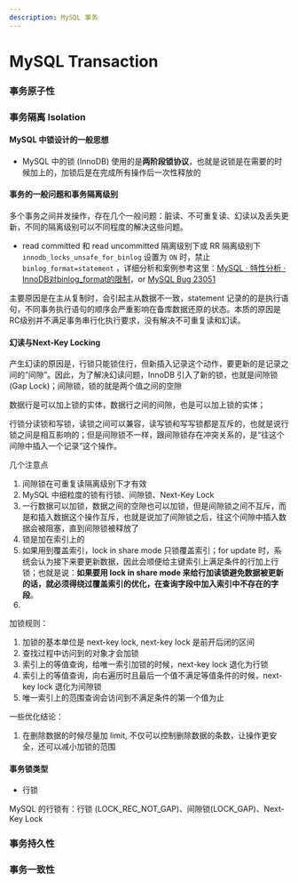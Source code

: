 ```yaml
---
description: MySQL 事务
---
```


# MySQL Transaction

### 事务原子性

### 事务隔离 Isolation

#### MySQL 中锁设计的一般思想

* MySQL 中的锁 \(InnoDB\) 使用的是**两阶段锁协议**，也就是说锁是在需要的时候加上的，加锁后是在完成所有操作后一次性释放的

#### 事务的一般问题和事务隔离级别

多个事务之间并发操作，存在几个一般问题：脏读、不可重复读、幻读以及丢失更新，不同的隔离级别可以不同程度的解决这些问题。

* read committed 和 read uncommitted 隔离级别下或 RR 隔离级别下 `innodb_locks_unsafe_for_binlog` 设置为 `ON` 时，禁止`binlog_format=statement` ，详细分析和案例参考这里：[MySQL · 特性分析 · InnoDB对binlog\_format的限制](http://mysql.taobao.org/monthly/2018/08/04/)，or [MySQL Bug 23051](https://bugs.mysql.com/bug.php?id=23051)

主要原因是在主从复制时，会引起主从数据不一致，statement 记录的的是执行语句，不同事务执行语句的顺序会严重影响在备库数据还原的状态。本质的原因是RC级别并不满足事务串行化执行要求，没有解决不可重复读和幻读。

#### 幻读与Next-Key Locking

产生幻读的原因是，行锁只能锁住行，但新插入记录这个动作，要更新的是记录之间的“间隙”。因此，为了解决幻读问题，InnoDB 引入了新的锁，也就是间隙锁 \(Gap Lock\)；间隙锁，锁的就是两个值之间的空隙

数据行是可以加上锁的实体，数据行之间的间隙，也是可以加上锁的实体；

行锁分读锁和写锁，读锁之间可以兼容，读写锁和写写锁都是互斥的，也就是说行锁之间是相互影响的；但是间隙锁不一样，跟间隙锁存在冲突关系的，是“往这个间隙中插入一个记录”这个操作。

几个注意点

1. 间隙锁在可重复读隔离级别下才有效
2. MySQL 中细粒度的锁有行锁、间隙锁、Next-Key Lock
3. 一行数据可以加锁，数据之间的空隙也可以加锁，但是间隙锁之间不互斥，而是和插入数据这个操作互斥，也就是说加了间隙锁之后，往这个间隙中插入数据会被阻塞，直到间隙锁被释放了
4. 锁是加在索引上的
5. 如果用到覆盖索引，lock in share mode 只锁覆盖索引；for update 时，系统会认为接下来要更新数据，因此会顺便给主键索引上满足条件的行加上行锁；也就是说：**如果要用 lock in share mode 来给行加读锁避免数据被更新的话，就必须得绕过覆盖索引的优化，在查询字段中加入索引中不存在的字段**。
6. 
加锁规则：

1. 加锁的基本单位是 next-key lock, next-key lock 是前开后闭的区间
2. 查找过程中访问到的对象才会加锁
3. 索引上的等值查询，给唯一索引加锁的时候，next-key lock 退化为行锁
4. 索引上的等值查询，向右遍历时且最后一个值不满足等值条件的时候，next-key lock 退化为间隙锁
5. 唯一索引上的范围查询会访问到不满足条件的第一个值为止

一些优化结论：

1. 在删除数据的时候尽量加 limit, 不仅可以控制删除数据的条数，让操作更安全，还可以减小加锁的范围

#### 事务锁类型

* 行锁

MySQL 的行锁有：行锁 \(LOCK\_REC\_NOT\_GAP\)、间隙锁\(LOCK\_GAP\)、Next-Key Lock

### 事务持久性

### 事务一致性

